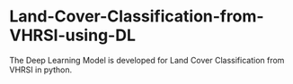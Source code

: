# Land-Cover-Classification-from-VHRSI-using-DL
The Deep Learning Model is developed for Land Cover Classification from VHRSI in python. 

